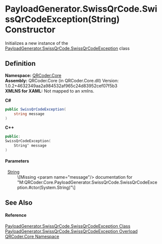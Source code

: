 # PayloadGenerator.SwissQrCode.SwissQrCodeException(String) Constructor


Initializes a new instance of the <a href="T_QRCoder_Core_PayloadGenerator_SwissQrCode_SwissQrCodeException.md">PayloadGenerator.SwissQrCode.SwissQrCodeException</a> class



## Definition
**Namespace:** <a href="N_QRCoder_Core.md">QRCoder.Core</a>  
**Assembly:** QRCoder.Core (in QRCoder.Core.dll) Version: 1.0.2+4632349aa2a984532af965c24d83952cef07f5b3  
**XMLNS for XAML:** Not mapped to an xmlns.

**C#**
``` C#
public SwissQrCodeException(
	string message
)
```
**C++**
``` C++
public:
SwissQrCodeException(
	String^ message
)
```



#### Parameters
<dl><dt>  <a href="https://learn.microsoft.com/dotnet/api/system.string" target="_blank" rel="noopener noreferrer">String</a></dt><dd>\[Missing &lt;param name="message"/&gt; documentation for "M:QRCoder.Core.PayloadGenerator.SwissQrCode.SwissQrCodeException.#ctor(System.String)"\]</dd></dl>

## See Also


#### Reference
<a href="T_QRCoder_Core_PayloadGenerator_SwissQrCode_SwissQrCodeException.md">PayloadGenerator.SwissQrCode.SwissQrCodeException Class</a>  
<a href="Overload_QRCoder_Core_PayloadGenerator_SwissQrCode_SwissQrCodeException__ctor.md">PayloadGenerator.SwissQrCode.SwissQrCodeException Overload</a>  
<a href="N_QRCoder_Core.md">QRCoder.Core Namespace</a>  
